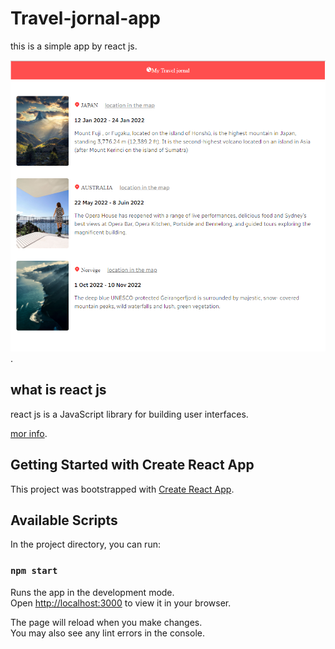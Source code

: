 # Travel-jornal-app
this is a simple app by react js.

![travel jornal](https://github.com/bouakram/travel-journal-app/blob/master/src/travel-journal.png).

## what is react js 

react js is a JavaScript library for building user interfaces.

[mor info](https://reactjs.org/).

## Getting Started with Create React App

This project was bootstrapped with [Create React App](https://github.com/facebook/create-react-app).

## Available Scripts

In the project directory, you can run:

### `npm start`

Runs the app in the development mode.\
Open [http://localhost:3000](http://localhost:3000) to view it in your browser.

The page will reload when you make changes.\
You may also see any lint errors in the console.
